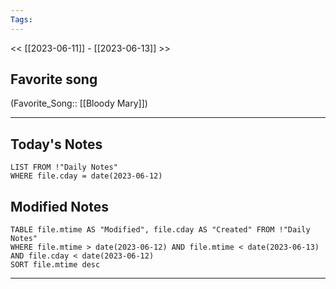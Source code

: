 ```yaml
---
Tags:
---
```

<< [[2023-06-11]] - [[2023-06-13]] >>
## Favorite song
(Favorite_Song:: [[Bloody Mary]])

___
## Today's Notes
```dataview
LIST FROM !"Daily Notes"
WHERE file.cday = date(2023-06-12)
```
## Modified Notes
```dataview
TABLE file.mtime AS "Modified", file.cday AS "Created" FROM !"Daily Notes" 
WHERE file.mtime > date(2023-06-12) AND file.mtime < date(2023-06-13) AND file.cday < date(2023-06-12)
SORT file.mtime desc
```
___
